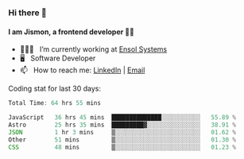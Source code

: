 ### Hi there 👋

#### I am Jismon, a frontend developer 👦🏻

- 🧑🏻‍💻   &nbsp; I’m currently working at <a href='https://www.ensolsystems.com/' target="_blank">Ensol Systems</a>
- 🖥   &nbsp; Software Developer
- 📫   &nbsp; How to reach me: <a href='https://www.linkedin.com/in/jismonthomas/'>LinkedIn</a> | <a href='mailto:hellojismonthomas@gmail.com'>Email</a>

Coding stat for last 30 days:
<!--START_SECTION:waka-->

```javascript
Total Time: 64 hrs 55 mins

JavaScript   36 hrs 45 mins  ██████████████░░░░░░░░░░░   55.89 %
Astro        25 hrs 35 mins  █████████▓░░░░░░░░░░░░░░░   38.91 %
JSON         1 hr 3 mins     ▒░░░░░░░░░░░░░░░░░░░░░░░░   01.62 %
Other        51 mins         ▒░░░░░░░░░░░░░░░░░░░░░░░░   01.30 %
CSS          48 mins         ▒░░░░░░░░░░░░░░░░░░░░░░░░   01.23 %
```

<!--END_SECTION:waka-->

<!--
**jismonthomas/jismonthomas** is a ✨ _special_ ✨ repository because its `README.md` (this file) appears on your GitHub profile.

Here are some ideas to get you started:

- 🔭 I’m currently working on ...
- 🌱 I’m currently learning ...
- 👯 I’m looking to collaborate on ...
- 🤔 I’m looking for help with ...
- 💬 Ask me about ...
- 📫 How to reach me: ...
- 😄 Pronouns: ...
- ⚡ Fun fact: ...
-->
